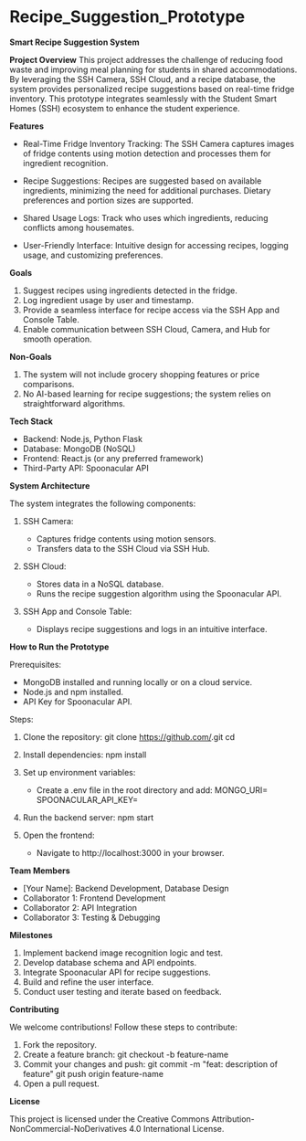 # Recipe_Suggestion_Prototype

**Smart Recipe Suggestion System**

**Project Overview**
This project addresses the challenge of reducing food waste and improving meal planning for students in shared accommodations. By leveraging the SSH Camera, SSH Cloud, and a recipe database, the system provides personalized recipe suggestions based on real-time fridge inventory. This prototype integrates seamlessly with the Student Smart Homes (SSH) ecosystem to enhance the student experience.

**Features**
- Real-Time Fridge Inventory Tracking:
  The SSH Camera captures images of fridge contents using motion detection and processes them for ingredient recognition.

- Recipe Suggestions:
  Recipes are suggested based on available ingredients, minimizing the need for additional purchases.
  Dietary preferences and portion sizes are supported.

- Shared Usage Logs:
  Track who uses which ingredients, reducing conflicts among housemates.

- User-Friendly Interface:
  Intuitive design for accessing recipes, logging usage, and customizing preferences.

**Goals**
1. Suggest recipes using ingredients detected in the fridge.
2. Log ingredient usage by user and timestamp.
3. Provide a seamless interface for recipe access via the SSH App and Console Table.
4. Enable communication between SSH Cloud, Camera, and Hub for smooth operation.

**Non-Goals**
1. The system will not include grocery shopping features or price comparisons.
2. No AI-based learning for recipe suggestions; the system relies on straightforward algorithms.

**Tech Stack**
- Backend: Node.js, Python Flask
- Database: MongoDB (NoSQL)
- Frontend: React.js (or any preferred framework)
- Third-Party API: Spoonacular API

**System Architecture**

The system integrates the following components:
1. SSH Camera:
   - Captures fridge contents using motion sensors.
   - Transfers data to the SSH Cloud via SSH Hub.

2. SSH Cloud:
   - Stores data in a NoSQL database.
   - Runs the recipe suggestion algorithm using the Spoonacular API.

3. SSH App and Console Table:
   - Displays recipe suggestions and logs in an intuitive interface.

**How to Run the Prototype**

Prerequisites:
- MongoDB installed and running locally or on a cloud service.
- Node.js and npm installed.
- API Key for Spoonacular API.

Steps:
1. Clone the repository:
   git clone https://github.com/<your-repo-url>.git
   cd <your-repo-name>

2. Install dependencies:
   npm install

3. Set up environment variables:
   - Create a .env file in the root directory and add:
     MONGO_URI=<your-mongodb-uri>
     SPOONACULAR_API_KEY=<your-api-key>

4. Run the backend server:
   npm start

5. Open the frontend:
   - Navigate to http://localhost:3000 in your browser.

**Team Members**

- [Your Name]: Backend Development, Database Design
- Collaborator 1: Frontend Development
- Collaborator 2: API Integration
- Collaborator 3: Testing & Debugging

**Milestones**

1. Implement backend image recognition logic and test.
2. Develop database schema and API endpoints.
3. Integrate Spoonacular API for recipe suggestions.
4. Build and refine the user interface.
5. Conduct user testing and iterate based on feedback.

**Contributing**

We welcome contributions! Follow these steps to contribute:
1. Fork the repository.
2. Create a feature branch:
   git checkout -b feature-name
3. Commit your changes and push:
   git commit -m "feat: description of feature"
   git push origin feature-name
4. Open a pull request.

**License**

This project is licensed under the Creative Commons Attribution-NonCommercial-NoDerivatives 4.0 International License.

